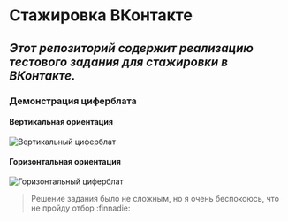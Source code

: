 # **Стажировка ВКонтакте**

## *Этот репозиторий содержит реализацию тестового задания для стажировки в ВКонтакте.*

### Демонстрация циферблата

#### Вертикальная ориентация

![Вертикальный циферблат](https://github.com/FreyllaR/smart_clock/assets/91470277/5aa9d40c-e6e2-4eca-a193-2e812fa24329)

#### Горизонтальная ориентация

![Горизонтальный циферблат](https://github.com/FreyllaR/smart_clock/assets/91470277/3f2b4089-2396-4561-b01f-d0b88f6a888f)

> Решение задания было не сложным, но я очень беспокоюсь, что не пройду отбор :finnadie:
